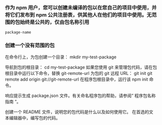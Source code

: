 ### 作为 npm 用户，您可以创建未编译的包以在您自己的项目中使用，并将它们发布到 npm 公共注册表，供其他人在他们的项目中使用。无范围的包始终是公共的，仅由包名称引用

`package-name`

### 创建一个没有范围的包

在命令行上，为包创建一个目录：
mkdir my-test-package

导航到包的根目录：
cd my-test-package
如果您使用 git 来管理包代码，请在包根目录中运行以下命令，替换 git-remote-url 为包的 git 远程 URL：
git init
git remote add origin git://git-remote-url
在程序包根目录中，运行该 npm init 命令。

响应提示生成 package.json 文件。有关命名程序包的帮助，请参阅“ 程序包名称指南 ”。

创建一个 README 文件，说明您的包代码是什么以及如何使用它。
在首选的文本编辑器中，编写包的代码。
